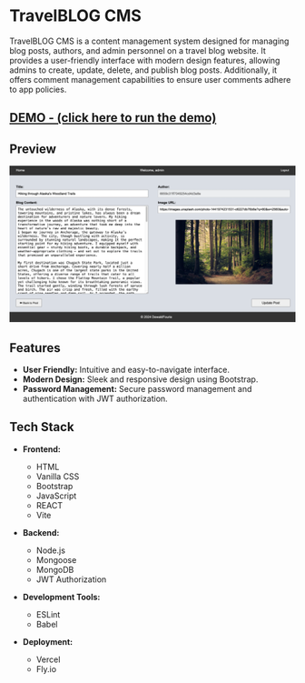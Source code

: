 # TravelBLOG CMS

TravelBLOG CMS is a content management system designed for managing blog posts, authors, and admin personnel on a travel blog website. It provides a user-friendly interface with modern design features, allowing admins to create, update, delete, and publish blog posts. Additionally, it offers comment management capabilities to ensure user comments adhere to app policies.

## [DEMO - (click here to run the demo)](https://blog-cms-4bat6n6ee-dewaldfouries-projects.vercel.app)

## Preview

<img width="1422" alt="cms-preview" src="https://github.com/DewaldFourie/blog-cms-app/blob/main/public/cms-preview.png">

## Features

- **User Friendly:** Intuitive and easy-to-navigate interface.
- **Modern Design:** Sleek and responsive design using Bootstrap.
- **Password Management:** Secure password management and authentication with JWT authorization.

## Tech Stack

- **Frontend:**
  - HTML
  - Vanilla CSS
  - Bootstrap
  - JavaScript
  - REACT
  - Vite

- **Backend:**
  - Node.js
  - Mongoose
  - MongoDB
  - JWT Authorization

- **Development Tools:**
  - ESLint
  - Babel

- **Deployment:**
  - Vercel
  - Fly.io


